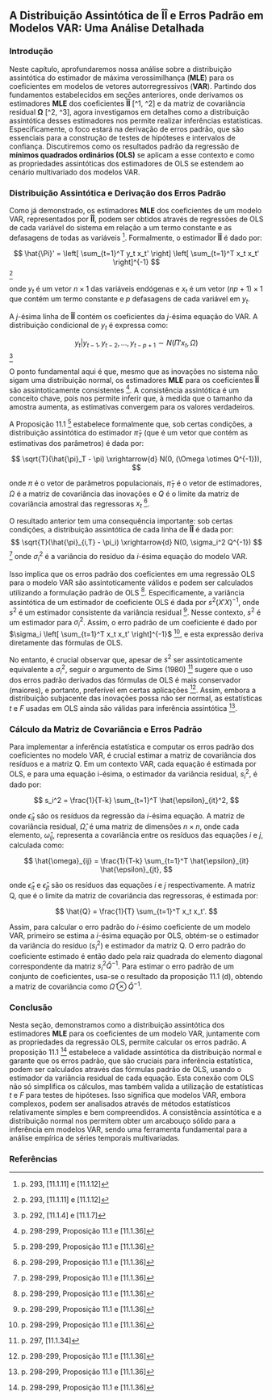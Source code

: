 ## A Distribuição Assintótica de ÎÎ e Erros Padrão em Modelos VAR: Uma Análise Detalhada

### Introdução
Neste capítulo, aprofundaremos nossa análise sobre a distribuição assintótica do estimador de máxima verossimilhança (**MLE**) para os coeficientes em modelos de vetores autorregressivos (**VAR**). Partindo dos fundamentos estabelecidos em seções anteriores, onde derivamos os estimadores **MLE** dos coeficientes **ÎÎ** [^1, ^2] e da matriz de covariância residual **Ω** [^2, ^3], agora investigamos em detalhes como a distribuição assintótica desses estimadores nos permite realizar inferências estatísticas. Especificamente, o foco estará na derivação de erros padrão, que são essenciais para a construção de testes de hipóteses e intervalos de confiança. Discutiremos como os resultados padrão da regressão de **mínimos quadrados ordinários (OLS)** se aplicam a esse contexto e como as propriedades assintóticas dos estimadores de OLS se estendem ao cenário multivariado dos modelos VAR.

### Distribuição Assintótica e Derivação dos Erros Padrão
Como já demonstrado, os estimadores **MLE** dos coeficientes de um modelo VAR, representados por **ÎÎ**, podem ser obtidos através de regressões de OLS de cada variável do sistema em relação a um termo constante e as defasagens de todas as variáveis [^2]. Formalmente, o estimador **ÎÎ** é dado por:

$$
\hat{\Pi}' = \left[ \sum_{t=1}^T y_t x_t' \right] \left[ \sum_{t=1}^T x_t x_t' \right]^{-1}
$$ [^2]

onde $y_t$ é um vetor $n \times 1$ das variáveis endógenas e $x_t$ é um vetor $(np+1) \times 1$ que contém um termo constante e $p$ defasagens de cada variável em $y_t$.

A *j*-ésima linha de **ÎÎ** contém os coeficientes da *j*-ésima equação do VAR. A distribuição condicional de $y_t$ é expressa como:

$$
y_t|y_{t-1}, y_{t-2}, \ldots, y_{t-p+1} \sim N(\Pi'x_t, \Omega)
$$[^1]

O ponto fundamental aqui é que, mesmo que as inovações no sistema não sigam uma distribuição normal, os estimadores **MLE** para os coeficientes **ÎÎ** são assintoticamente consistentes [^4]. A consistência assintótica é um conceito chave, pois nos permite inferir que, à medida que o tamanho da amostra aumenta, as estimativas convergem para os valores verdadeiros.

A Proposição 11.1 [^4] estabelece formalmente que, sob certas condições, a distribuição assintótica do estimador $\hat{\pi}_T$ (que é um vetor que contém as estimativas dos parâmetros) é dada por:

$$
\sqrt{T}(\hat{\pi}_T - \pi) \xrightarrow{d} N(0, (\Omega \otimes Q^{-1})),
$$

onde $\pi$ é o vetor de parâmetros populacionais, $\hat{\pi}_T$ é o vetor de estimadores,  $\Omega$ é a matriz de covariância das inovações e $Q$ é o limite da matriz de covariância amostral das regressoras $x_t$ [^4].

O resultado anterior tem uma consequência importante: sob certas condições, a distribuição assintótica de cada linha de **ÎÎ** é dada por:
$$
\sqrt{T}(\hat{\pi}_{i,T} - \pi_i) \xrightarrow{d} N(0, \sigma_i^2 Q^{-1})
$$[^4]
onde $\sigma_i^2$ é a variância do resíduo da *i*-ésima equação do modelo VAR.

Isso implica que os erros padrão dos coeficientes em uma regressão OLS para o modelo VAR são assintoticamente válidos e podem ser calculados utilizando a formulação padrão de OLS [^4]. Especificamente, a variância assintótica de um estimador de coeficiente OLS é dada por $s^2(X'X)^{-1}$, onde $s^2$ é um estimador consistente da variância residual [^4]. Nesse contexto, $s^2$ é um estimador para $\sigma_i^2$. Assim, o erro padrão de um coeficiente é dado por $\sigma_i \left[ \sum_{t=1}^T x_t x_t' \right]^{-1}$ [^4], e esta expressão deriva diretamente das fórmulas de OLS.

No entanto, é crucial observar que, apesar de $s^2$ ser assintoticamente equivalente a $\sigma_i^2$, seguir o argumento de Sims (1980) [^6] sugere que o uso dos erros padrão derivados das fórmulas de OLS é mais conservador (maiores), e portanto, preferível em certas aplicações [^4]. Assim, embora a distribuição subjacente das inovações possa não ser normal, as estatísticas $t$ e $F$ usadas em OLS ainda são válidas para inferência assintótica [^4].

### Cálculo da Matriz de Covariância e Erros Padrão
Para implementar a inferência estatística e computar os erros padrão dos coeficientes no modelo VAR, é crucial estimar a matriz de covariância dos resíduos e a matriz Q. Em um contexto VAR, cada equação é estimada por OLS, e para uma equação i-ésima, o estimador da variância residual, $s_i^2$, é dado por:

$$
s_i^2 = \frac{1}{T-k} \sum_{t=1}^T \hat{\epsilon}_{it}^2,
$$

onde $\hat{\epsilon}_{it}$ são os resíduos da regressão da *i*-ésima equação. A matriz de covariância residual, $\hat{\Omega}$, é uma matriz de dimensões $n \times n$, onde cada elemento, $\hat{\omega}_{ij}$, representa a covariância entre os resíduos das equações *i* e *j*, calculada como:

$$
\hat{\omega}_{ij} = \frac{1}{T-k} \sum_{t=1}^T \hat{\epsilon}_{it} \hat{\epsilon}_{jt},
$$

onde $\hat{\epsilon}_{it}$ e $\hat{\epsilon}_{jt}$ são os resíduos das equações *i* e *j* respectivamente. A matriz Q, que é o limite da matriz de covariância das regressoras, é estimada por:

$$
\hat{Q} = \frac{1}{T} \sum_{t=1}^T x_t x_t'.
$$

Assim, para calcular o erro padrão do *i*-ésimo coeficiente de um modelo VAR, primeiro se estima a *i*-ésima equação por OLS,  obtém-se o estimador da variância do resíduo ($s^2_i$) e estimador da matriz Q. O erro padrão do coeficiente estimado é então dado pela raiz quadrada do elemento diagonal correspondente da matriz  $s^2_i \hat{Q}^{-1}$. Para  estimar o erro padrão de um conjunto de coeficientes, usa-se  o resultado da proposição 11.1 (d), obtendo a matriz de covariância como $\hat{\Omega} \otimes \hat{Q}^{-1}$.

### Conclusão
Nesta seção, demonstramos como a distribuição assintótica dos estimadores **MLE** para os coeficientes de um modelo VAR, juntamente com as propriedades da regressão OLS, permite calcular os erros padrão. A proposição 11.1 [^4] estabelece a validade assintótica da distribuição normal e garante que os erros padrão, que são cruciais para inferência estatística, podem ser calculados através das fórmulas padrão de OLS, usando o estimador da variância residual de cada equação. Esta conexão com OLS não só simplifica os cálculos, mas também valida a utilização de estatísticas $t$ e $F$ para testes de hipóteses. Isso significa que modelos VAR, embora complexos, podem ser analisados através de métodos estatísticos relativamente simples e bem compreendidos.  A consistência assintótica e a distribuição normal nos permitem obter um arcabouço sólido para a inferência em modelos VAR, sendo uma ferramenta fundamental para a análise empírica de séries temporais multivariadas.

### Referências
[^1]: p. 292, [11.1.4] e [11.1.7]
[^2]: p. 293, [11.1.11] e [11.1.12]
[^3]: p. 295, [11.1.25]
[^4]: p. 298-299, Proposição 11.1 e [11.1.36]
[^5]: p. 299, [11.1.37]
[^6]: p. 297, [11.1.34]
<!-- END -->
